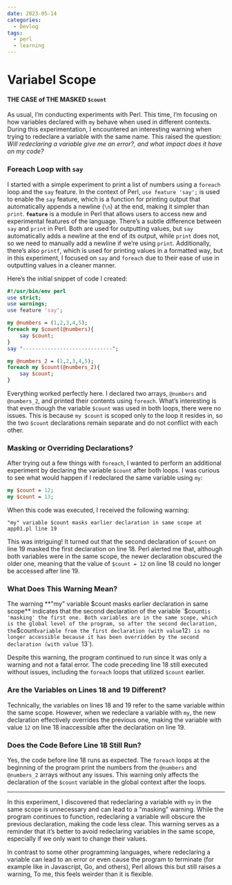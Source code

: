 ```yaml
---
date: 2023-05-14 
categories:
  - Devlog
tags:
  - perl
  - learning
---
```


# Variabel Scope
#### THE CASE of THE MASKED `$count`

As usual, I’m conducting experiments with Perl. This time, I’m focusing on how variables declared with `my` behave when used in different contexts. During this experimentation, I encountered an interesting warning when trying to redeclare a variable with the same name. This raised the question: *Will redeclaring a variable give me an error?, and what impact does it have on my code?*<!-- more -->

### Foreach Loop with `say`

I started with a simple experiment to print a list of numbers using a `foreach` loop and the `say` feature. In the context of Perl, `use feature 'say';` is used to enable the `say` feature, which is a function for printing output that automatically appends a newline (`\n`) at the end, making it simpler than `print`. **`feature`** is a module in Perl that allows users to access new and experimental features of the language. There’s a subtle difference between `say` and `print` in Perl. Both are used for outputting values, but `say` automatically adds a newline at the end of its output, while `print` does not, so we need to manually add a newline if we’re using `print`. Additionally, there’s also `printf`, which is used for printing values in a formatted way, but in this experiment, I focused on `say` and `foreach` due to their ease of use in outputting values in a cleaner manner.

Here’s the initial snippet of code I created:

```perl
#!/usr/bin/env perl
use strict;
use warnings;
use feature 'say';

my @numbers = (1,2,3,4,5);
foreach my $count(@numbers){
    say $count;
}
say "-----------------------------";

my @numbers_2 = (1,2,3,4,5);
foreach my $count(@numbers_2){
    say $count;
}
```

Everything worked perfectly here. I declared two arrays, `@numbers` and `@numbers_2`, and printed their contents using `foreach`. What’s interesting is that even though the variable `$count` was used in both loops, there were no issues. This is because `my $count` is scoped only to the loop it resides in, so the two `$count` declarations remain separate and do not conflict with each other.

### Masking or Overriding Declarations?

After trying out a few things with `foreach`, I wanted to perform an additional experiment by declaring the variable `$count` after both loops. I was curious to see what would happen if I redeclared the same variable using `my`:

```perl
my $count = 12;
my $count = 13;
```

When this code was executed, I received the following warning:

```
"my" variable $count masks earlier declaration in same scope at app01.pl line 19
```

This was intriguing! It turned out that the second declaration of `$count` on line 19 masked the first declaration on line 18. Perl alerted me that, although both variables were in the same scope, the newer declaration obscured the older one, meaning that the value of `$count = 12` on line 18 could no longer be accessed after line 19.

### What Does This Warning Mean?

The warning **"my" variable $count masks earlier declaration in same scope** indicates that the second declaration of the variable `$count` is 'masking' the first one. Both variables are in the same scope, which is the global level of the program, so after the second declaration, the `$count` variable from the first declaration (with value `12`) is no longer accessible because it has been overridden by the second declaration (with value `13`).

Despite this warning, the program continued to run since it was only a warning and not a fatal error. The code preceding line 18 still executed without issues, including the `foreach` loops that utilized `$count` earlier.

### Are the Variables on Lines 18 and 19 Different?

Technically, the variables on lines 18 and 19 refer to the same variable within the same scope. However, when we redeclare a variable with `my`, the new declaration effectively overrides the previous one, making the variable with value `12` on line 18 inaccessible after the declaration on line 19.

### Does the Code Before Line 18 Still Run?

Yes, the code before line 18 runs as expected. The `foreach` loops at the beginning of the program print the numbers from the `@numbers` and `@numbers_2` arrays without any issues. This warning only affects the declaration of the `$count` variable in the global context after the loops.

---
In this experiment, I discovered that redeclaring a variable with `my` in the same scope is unnecessary and can lead to a "masking" warning. While the program continues to function, redeclaring a variable will obscure the previous declaration, making the code less clear. This warning serves as a reminder that it’s better to avoid redeclaring variables in the same scope, especially if we only want to change their values. 

In contrast to some other programming languages, where redeclaring a variable can lead to an error or even cause the program to terminate (for example like in Javascript, Go, and others), Perl allows this but still raises a warning, To me, this feels weirder than it is flexible.
